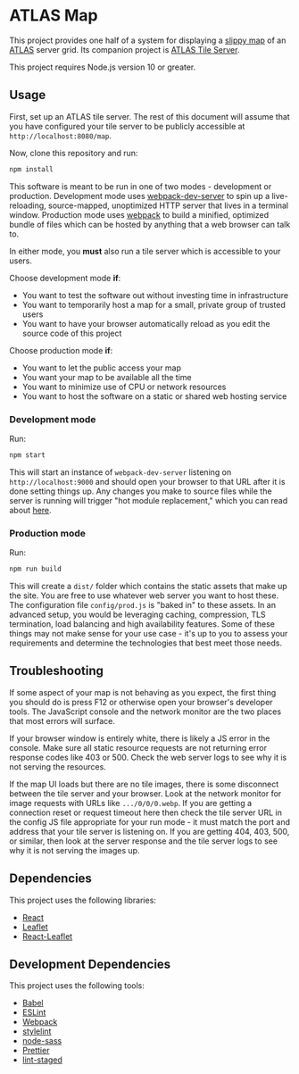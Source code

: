 # ATLAS Map

This project provides one half of a system for displaying a [slippy map](https://en.wikipedia.org/wiki/Tiled_web_map) of an [ATLAS](http://playatlas.com) server grid. Its companion project is [ATLAS Tile Server](https://github.com/ayan4m1/atlas-tile-server).

This project requires Node.js version 10 or greater.

## Usage

First, set up an ATLAS tile server. The rest of this document will assume that you have configured your tile server to be publicly accessible at `http://localhost:8080/map`.

Now, clone this repository and run:

```sh
npm install
```

This software is meant to be run in one of two modes - development or production. Development mode uses [webpack-dev-server](https://github.com/webpack/webpack-dev-server#webpack-dev-server) to spin up a live-reloading, source-mapped, unoptimized HTTP server that lives in a terminal window. Production mode uses [webpack](https://webpack.js.org/concepts/) to build a minified, optimized bundle of files which can be hosted by anything that a web browser can talk to.

In either mode, you **must** also run a tile server which is accessible to your users.

Choose development mode **if**:

* You want to test the software out without investing time in infrastructure
* You want to temporarily host a map for a small, private group of trusted users
* You want to have your browser automatically reload as you edit the source code of this project

Choose production mode **if**:

* You want to let the public access your map
* You want your map to be available all the time
* You want to minimize use of CPU or network resources
* You want to host the software on a static or shared web hosting service

### Development mode

Run:

```sh
npm start
```

This will start an instance of `webpack-dev-server` listening on `http://localhost:9000` and should open your browser to that URL after it is done setting things up. Any changes you make to source files while the server is running will trigger "hot module replacement," which you can read about [here](https://webpack.js.org/concepts/hot-module-replacement/#how-it-works).

### Production mode

Run:

```sh
npm run build
```

This will create a `dist/` folder which contains the static assets that make up the site. You are free to use whatever web server you want to host these. The configuration file `config/prod.js` is "baked in" to these assets. In an advanced setup, you would be leveraging caching, compression, TLS termination, load balancing and high availability features. Some of these things may not make sense for your use case - it's up to you to assess your requirements and determine the technologies that best meet those needs.

## Troubleshooting

If some aspect of your map is not behaving as you expect, the first thing you should do is press F12 or otherwise open your browser's developer tools. The JavaScript console and the network monitor are the two places that most errors will surface.

If your browser window is entirely white, there is likely a JS error in the console. Make sure all static resource requests are not returning error response codes like 403 or 500. Check the web server logs to see why it is not serving the resources.

If the map UI loads but there are no tile images, there is some disconnect between the tile server and your browser. Look at the network monitor for image requests with URLs like `.../0/0/0.webp`. If you are getting a connection reset or request timeout here then check the tile server URL in the config JS file appropriate for your run mode - it must match the port and address that your tile server is listening on. If you are getting 404, 403, 500, or similar, then look at the server response and the tile server logs to see why it is not serving the images up.

## Dependencies

This project uses the following libraries:

* [React](https://reactjs.org)
* [Leaflet](https://leafletjs.com)
* [React-Leaflet](https://react-leaflet.js.org/)

## Development Dependencies

This project uses the following tools:

* [Babel](https://babeljs.io/)
* [ESLint](https://eslint.org/)
* [Webpack](http://webpackjs.org)
* [stylelint](https://stylelint.io/)
* [node-sass](https://www.npmjs.com/package/node-sass)
* [Prettier](https://github.com/prettier/prettier#intro)
* [lint-staged](https://www.npmjs.com/package/lint-staged)

